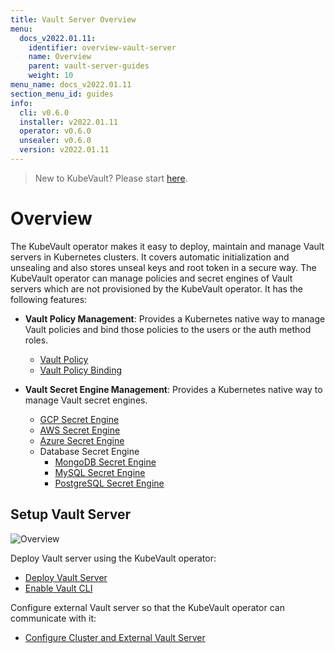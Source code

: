 ```yaml
---
title: Vault Server Overview
menu:
  docs_v2022.01.11:
    identifier: overview-vault-server
    name: Overview
    parent: vault-server-guides
    weight: 10
menu_name: docs_v2022.01.11
section_menu_id: guides
info:
  cli: v0.6.0
  installer: v2022.01.11
  operator: v0.6.0
  unsealer: v0.6.0
  version: v2022.01.11
---
```


> New to KubeVault? Please start [here](/docs/v2022.01.11/concepts/README).

# Overview

The KubeVault operator makes it easy to deploy, maintain and manage Vault servers in Kubernetes clusters. It covers automatic initialization and unsealing and also stores unseal keys and root token in a secure way. The KubeVault operator can manage policies and secret engines of Vault servers which are not provisioned by the KubeVault operator. It has the following features:

- **Vault Policy Management**: Provides a Kubernetes native way to manage Vault policies and bind those policies to the users or the auth method roles.

  - [Vault Policy](/docs/v2022.01.11/guides/policy-management/overview#vaultpolicy)
  - [Vault Policy Binding](/docs/v2022.01.11/guides/policy-management/overview#vaultpolicybinding)

- **Vault Secret Engine Management**: Provides a Kubernetes native way to manage Vault secret engines.

  - [GCP Secret Engine](/docs/v2022.01.11/guides/secret-engines/gcp/overview)
  - [AWS Secret Engine](/docs/v2022.01.11/guides/secret-engines/aws/overview)
  - [Azure Secret Engine](/docs/v2022.01.11/guides/secret-engines/azure/overview)
  - Database Secret Engine
    - [MongoDB Secret Engine](/docs/v2022.01.11/guides/secret-engines/mongodb/overview)
    - [MySQL Secret Engine](/docs/v2022.01.11/guides/secret-engines/mysql/overview)
    - [PostgreSQL Secret Engine](/docs/v2022.01.11/guides/secret-engines/postgres/overview)

## Setup Vault Server

![Overview](/docs/v2022.01.11/images/guides/vault-server/overview_vault_server_guide.svg)

Deploy Vault server using the KubeVault operator:

- [Deploy Vault Server](/docs/v2022.01.11/guides/vault-server/vault-server)
- [Enable Vault CLI](/docs/v2022.01.11/guides/vault-server/vault-server#enable-vault-cli)

 Configure external Vault server so that the  KubeVault operator can communicate with it:

- [Configure Cluster and External Vault Server](/docs/v2022.01.11/guides/vault-server/external-vault-sever)

